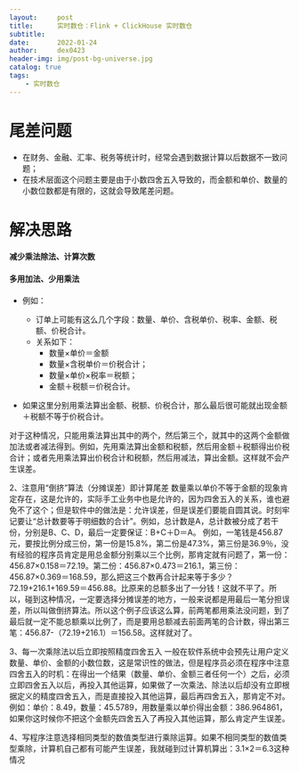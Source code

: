 ```yaml
---
layout:     post
title:      实时数仓：Flink + ClickHouse 实时数仓
subtitle:   
date:       2022-01-24
author:     dex0423
header-img: img/post-bg-universe.jpg
catalog: true
tags:
    - 实时数仓
---
```


# 尾差问题

- 在财务、金融、汇率、税务等统计时，经常会遇到数据计算以后数据不一致问题；
- 在技术层面这个问题主要是由于小数四舍五入导致的，而金额和单价、数量的小数位数都是有限的，这就会导致尾差问题。

# 解决思路

#### 减少乘法除法、计算次数



#### 多用加法、少用乘法

- 例如：
    - 订单上可能有这么几个字段：数量、单价、含税单价、税率、金额、税额、价税合计。
    - 关系如下：
        - 数量×单价＝金额
        - 数量×含税单价＝价税合计；
        - 数量×单价×税率＝税额；
        - 金额＋税额＝价税合计。

- 如果这里分别用乘法算出金额、税额、价税合计，那么最后很可能就出现金额＋税额不等于价税合计。

对于这种情况，只能用乘法算出其中的两个，然后第三个，就其中的这两个金额做加法或者减法得到。例如，先用乘法算出金额和税额，然后用金额＋税额得出价税合计；或者先用乘法算出价税合计和税额，然后用减法，算出金额。这样就不会产生误差。

2、注意用“倒挤”算法（分摊误差）即计算尾差
数量乘以单价不等于金额的现象肯定存在，这是允许的，实际手工业务中也是允许的，因为四舍五入的关系，谁也避免不了这个；但是软件中的做法是：允许误差，但是误差们要能自圆其说。时刻牢记要让“总计数要等于明细数的合计”。例如，总计数是A，总计数被分成了若干份，分别是B、C、D，最后一定要保证：B+C＋D＝A。
例如，一笔钱是456.87元，要按比例分成三份，第一份是15.8%，第二份是47.3%，第三份是36.9％，没有经验的程序员肯定是用总金额分别乘以三个比例，那肯定就有问题了，第一份：456.87×0.158＝72.19。第二份：456.87×0.473＝216.1，第三份：456.87×0.369＝168.59，那么把这三个数再合计起来等于多少？72.19+216.1+169.59＝456.88。比原来的总额多出了一分钱！这就不平了。所以，碰到这种情况，一定要选择分摊误差的地方，一般来说都是用最后一笔分担误差，所以叫做倒挤算法。所以这个例子应该这么算，前两笔都用乘法没问题，到了最后就一定不能总额乘以比例了，而是要用总额减去前面两笔的合计数，得出第三笔：456.87-（72.19+216.1）＝156.58。这样就对了。

3、每一次乘除法以后立即按照精度四舍五入
一般在软件系统中会预先让用户定义数量、单价、金额的小数位数，这是常识性的做法，但是程序员必须在程序中注意四舍五入的时机：在得出一个结果（数量、单价、金额三者任何一个）之后，必须立即四舍五入以后，再投入其他运算，如果做了一次乘法、除法以后却没有立即根据定义的精度四舍五入，而是直接投入其他运算，最后再四舍五入，那肯定不对。例如：单价：8.49，数量：45.5789，用数量乘以单价得出金额：386.964861，如果你这时候你不把这个金额先四舍五入了再投入其他运算，那么肯定产生误差。

4、写程序注意选择相同类型的数值类型进行乘除运算。如果不相同类型的数值类型乘除，计算机自己都有可能产生误差，我就碰到过计算机算出：3.1×2＝6.3这种情况
